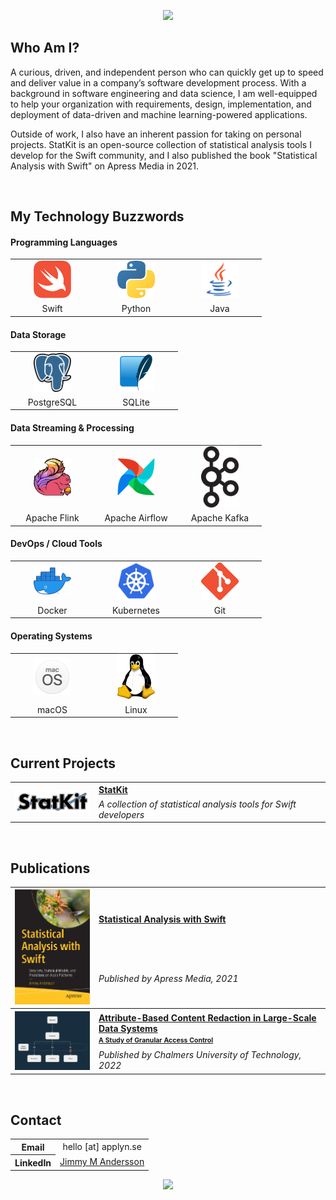<p align="center">
  <img src="https://capsule-render.vercel.app/api?type=waving&color=0:FFFFFF,100:2393d2&height=250&section=header&text=Jimmy%20M%20Andersson&desc=Software%20engineer%20with%20a%20passion%20for%20data%20and%20machine%20learning&animation=twinkling&fontAlignY=40"/>
</p>

## Who Am I?
A curious, driven, and independent person who can quickly get up to speed and deliver value in a company’s software development process. With a background in software engineering and data science, I am well-equipped to help your organization with requirements, design, implementation, and deployment of data-driven and machine learning-powered applications.

Outside of work, I also have an inherent passion for taking on personal projects. StatKit is an open-source collection of statistical analysis tools I develop for the Swift community, and I also published the book "Statistical Analysis with Swift" on Apress Media in 2021.

<br>

## My Technology Buzzwords
#### Programming Languages
<table>
  <tr align=center>
    <td width=120px>
      <img src="./images/swift-logo.svg" width=60px style="filter: drop-shadow(0px 0px 1px #FFFFFF)"/>
    </td>
    <td width=120px>
      <img src="./images/python-logo.png" width=60px style="filter: drop-shadow(0px 0px 1px #FFFFFF)"/>
    </td>
    <td width=120px>
      <img src="./images/java-logo.png" width=60px style="filter: drop-shadow(0px 0px 1px #FFFFFF)"/>
    </td>
  </tr>
  <tr align=center>
    <td width=120px>Swift</td>
    <td width=120px>Python</td>
    <td width=120px>Java</td>
  </tr>
</table>

#### Data Storage
<table>
  <tr align=center>
    <td width=120px><img src="./images/psql-logo.svg" width=60px style="filter: drop-shadow(0px 0px 1px #FFFFFF)"/></td>
    <td width=120px><img src="./images/sqlite-logo.png" width=60px style="filter: drop-shadow(0px 0px 1px #FFFFFF)"/></td>
  </tr>
  <tr align=center>
    <td width=120px>PostgreSQL</td>
    <td width=120px>SQLite</td>
  </tr>
</table>

#### Data Streaming & Processing
<table>
  <tr align=center>
    <td width=120px><img src="./images/apache-flink-logo.png" width=60px style="filter: drop-shadow(0px 0px 1px #FFFFFF)"/></td>
    <td width=120px><img src="./images/apache-airflow-logo.png" width=60px style="filter: drop-shadow(0px 0px 1px #FFFFFF)"/></td>
    <td width=120px><img src="./images/apache-kafka-logo.png" width=60px style="filter: drop-shadow(0px 0px 1px #FFFFFF)"/></td>
  </tr>
  <tr align=center>
    <td width=120px>Apache Flink</td>
    <td width=120px>Apache Airflow</td>
    <td width=120px>Apache Kafka</td>
  </tr>
</table>

#### DevOps / Cloud Tools
<table>
  <tr align=center>
    <td width=120px><img src="./images/docker-logo.png" width=60px style="filter: drop-shadow(0px 0px 1px #FFFFFF)"/></td>
    <td width=120px><img src="./images/k8s-logo.png" width=60px style="filter: drop-shadow(0px 0px 1px #FFFFFF)"/></td>
    <td width=120px><img src="./images/git-logo.png" width=60px style="filter: drop-shadow(0px 0px 1px #FFFFFF)"/></td>
  </tr>
  <tr align=center>
    <td width=120px>Docker</td>
    <td width=120px>Kubernetes</td>
    <td width=120px>Git</td>
  </tr>
</table>

#### Operating Systems
<table>
  <tr align=center>
    <td width=120px><img src="./images/macos-logo.png" width=60px style="filter: drop-shadow(0px 0px 1px #FFFFFF)"/></td>
    <td width=120px><img src="./images/linux-logo.png" width=60px style="filter: drop-shadow(0px 0px 1px #FFFFFF)"/></td>
  </tr>
  <tr align=center>
    <td width=120px>macOS</td>
    <td width=120px>Linux</td>
  </tr>
</table>


<br>

## Current Projects
<table style="width:100%">
  <tr>
    <th rowspan=2 width=120px>
      <img src="./images/statkit-logo.png" width=120px/>
    </th>
    <th align="left">
      <a href="https://github.com/JimmyMAndersson/StatKit">StatKit</a>
    </th>
  </tr>
  <tr>
    <td align="left">
      <i>A collection of statistical analysis tools for Swift developers</i>
    </td>
  </tr>
</table>


<br>

## Publications
<table style="width:100%">
  <tr>
    <th rowspan=2 width=120px>
      <img src="./images/statistical-swift-cover.png" width=120px/>
    </th>
    <th align="left" height=50%>
      <a href="http://link.springer.com/book/10.1007/978-1-4842-7765-2">Statistical Analysis with Swift</a>
    </th>
  </tr>
  <tr>
    <td align="left">
      <i>Published by Apress Media, 2021</i>
    </td>
  </tr>

  <tr>
    <th rowspan=2 width=120px>
      <img src="./images/msc-thesis-banner.png" width=120px/>
    </th>
    <th align="left" height=50%>
      <a href="https://hdl.handle.net/20.500.12380/305121">Attribute-Based Content Redaction in Large-Scale Data Systems</br><span style="font-size:75%">A Study of Granular Access Control</span></a>
    </th>
  </tr>
  <tr style="border:0">
    <td align="left">
      <i>Published by Chalmers University of Technology, 2022</i>
    </td>
  </tr>
</table>


<br>

## Contact
<div align="justified">
  <table>
    <tr>
      <th>Email</th>
      <td align="center">hello [at] applyn.se</td>
    </tr>
    <tr>
      <th>LinkedIn</th>
      <td align="center"><a href="https://www.linkedin.com/in/jmandersson">Jimmy M Andersson</a></td>
    </tr>
  </table>
</div>

<p align="center">
  <img src="https://capsule-render.vercel.app/api?type=waving&color=0:FFFFFF,100:2393d2&height=100&section=footer"/>
</p>